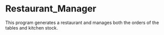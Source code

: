 # Restaurant_Manager
This program generates a restaurant and manages both the orders of the tables and kitchen stock.
